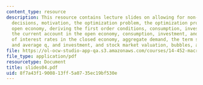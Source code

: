 ```yaml
---
content_type: resource
description: This resource contains lecture slides on allowing for non-trivial investment
  decisions, motivation, the optimization problem, the optimization problem for an
  open economy, deriving the first order conditions, consumption, investment, and
  the current account in the open economy, consumption, investment, and the term structure
  of interest rates in the closed economy, aggregate demand, the term structure, marginal
  and average q, and investment, and stock market valuation, bubbles, and investment.
file: https://ol-ocw-studio-app-qa.s3.amazonaws.com/courses/14-452-macroeconomic-theory-ii-spring-2007/8f7a43f1900813ff5a0735ec19bf530e_slides04.pdf
file_type: application/pdf
resourcetype: Document
title: slides04.pdf
uid: 8f7a43f1-9008-13ff-5a07-35ec19bf530e
---
```

